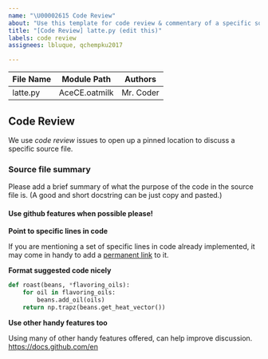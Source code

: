 ```yaml
---
name: "\U00002615 Code Review"
about: "Use this template for code review & commentary of a specific source file. \U0001F60E"
title: "[Code Review] latte.py (edit this)"
labels: code review
assignees: lbluque, qchempku2017

---
```


<!--
Thank you for contributing a src file to AceCE! You are a sensei dev!
Please make sure that a code review issue for the src file you are about to create
one does not already exist. Please edit this template based on the file you
are opening this issue for.
-->

| File Name | Module Path   | Authors|
|-----------|---------------|--------|
| latte.py  | AceCE.oatmilk |Mr. Coder|

## Code Review
We use *code review* issues to open up a pinned location to discuss a specific
source file.

### Source file summary
Please add a brief summary of what the purpose of the code in the source file
is. (A good and short docstring can be just copy and pasted.)

#### Use github features when possible please!

**Point to specific lines in code**

If you are mentioning a set of specific lines in code already implemented, it
may come in handy to add a
[permanent link](https://docs.github.com/en/enterprise/2.21/user/github/managing-your-work-on-github/creating-a-permanent-link-to-a-code-snippet) to it.

**Format suggested code nicely**

```python
def roast(beans, *flavoring_oils):
    for oil in flavoring_oils:
        beans.add_oil(oils)
    return np.trapz(beans.get_heat_vector())
```

**Use other handy features too**

Using many of other handy features offered, can help improve discussion.
https://docs.github.com/en
